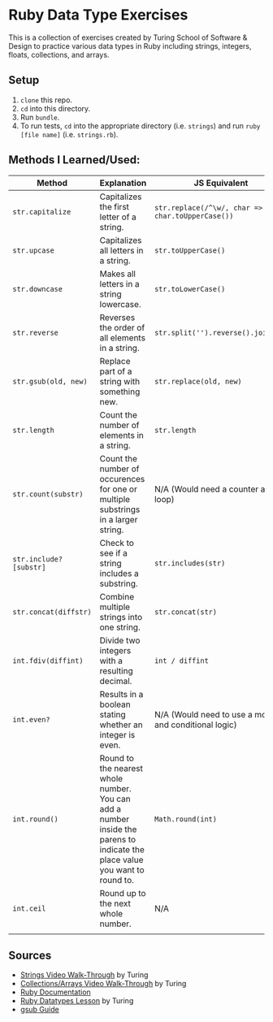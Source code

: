 # Ruby Data Type Exercises

This is a collection of exercises created by Turing School of Software & Design to practice various data types in Ruby including strings, integers, floats, collections, and arrays.

## Setup
1. `clone` this repo.
2. `cd` into this directory.
3. Run `bundle`.
4. To run tests, `cd` into the appropriate directory (i.e. `strings`) and run `ruby [file name]` (i.e. `strings.rb`).
  
## Methods I Learned/Used:
|Method|Explanation|JS Equivalent|
|---|---|---|
|`str.capitalize`|Capitalizes the first letter of a string.|`str.replace(/^\w/, char => char.toUpperCase())`|
|`str.upcase`|Capitalizes all letters in a string.|`str.toUpperCase()`|
|`str.downcase`|Makes all letters in a string lowercase.|`str.toLowerCase()`|
|`str.reverse`|Reverses the order of all elements in a string.|`str.split('').reverse().join('')`|
|`str.gsub(old, new)`|Replace part of a string with something new.|`str.replace(old, new)`|
|`str.length`|Count the number of elements in a string.|`str.length`|
|`str.count(substr)`|Count the number of occurences for one or multiple substrings in a larger string.|N/A (Would need a counter and loop)|
|`str.include? [substr]`|Check to see if a string includes a substring.|`str.includes(str)`|
|`str.concat(diffstr)`|Combine multiple strings into one string.|`str.concat(str)`|
|`int.fdiv(diffint)`|Divide two integers with a resulting decimal.|`int / diffint`|
|`int.even?`|Results in a boolean stating whether an integer is even.|N/A (Would need to use a modulus and conditional logic)|
|`int.round()`|Round to the nearest whole number. You can add a number inside the parens to indicate the place value you want to round to.|`Math.round(int)`|
|`int.ceil`|Round up to the next whole number.|N/A|
||||
  
## Sources
  * [Strings Video Walk-Through](https://youtu.be/BKqo2w0W7S0) by Turing
  * [Collections/Arrays Video Walk-Through](https://youtu.be/RUnd1Uu0AyE) by Turing
  * [Ruby Documentation](https://www.ruby-lang.org/en/documentation/)
  * [Ruby Datatypes Lesson](https://backend.turing.io/module1/lessons/datatypes) by Turing
  * [gsub Guide](https://www.rubyguides.com/2019/07/ruby-gsub-method/)
  
